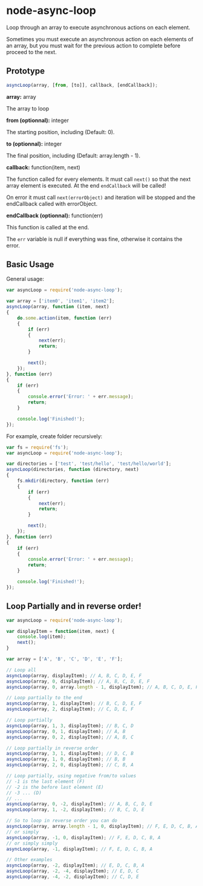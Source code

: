 # node-async-loop
Loop through an array to execute asynchronous actions on each element.

Sometimes you must execute an asynchronous action on each elements of an array, but you must wait for the previous
action to complete before proceed to the next.

## Prototype ##
```js
asyncLoop(array, [from, [to]], callback, [endCallback]);
```

**array:** array

The array to loop

**from (optionnal):** integer

The starting position, including (Default: 0).

**to (optionnal):** integer

The final position, including (Default: array.length - 1).

**callback:** function(item, next)

The function called for every elements.
It must call `next()` so that the next array element is executed.
At the end `endCallback` will be called!

On error it must call `next(errorObject)` and iteration will be stopped and the endCallback called with errorObject.

**endCallback (optionnal):** function(err)

This function is called at the end.

The `err` variable is null if everything was fine, otherwise it contains the error.

## Basic Usage ##
General usage:
```js
var asyncLoop = require('node-async-loop');

var array = ['item0', 'item1', 'item2'];
asyncLoop(array, function (item, next)
{
    do.some.action(item, function (err)
    {
        if (err)
        {
            next(err);
            return;
        }

        next();
    });
}, function (err)
{
    if (err)
    {
        console.error('Error: ' + err.message);
        return;
    }

    console.log('Finished!');
});
```

For example, create folder recursively:
```js
var fs = require('fs');
var asyncLoop = require('node-async-loop');

var directories = ['test', 'test/hello', 'test/hello/world'];
asyncLoop(directories, function (directory, next)
{
    fs.mkdir(directory, function (err)
    {
        if (err)
        {
            next(err);
            return;
        }

        next();
    });
}, function (err)
{
    if (err)
    {
        console.error('Error: ' + err.message);
        return;
    }

    console.log('Finished!');
});
```

## Loop Partially and in reverse order! ##
```js
var asyncLoop = require('node-async-loop');

var displayItem = function(item, next) {
    console.log(item);
    next();
}

var array = ['A', 'B', 'C', 'D', 'E', 'F'];

// Loop all
asyncLoop(array, displayItem); // A, B, C, D, E, F
asyncLoop(array, 0, displayItem); // A, B, C, D, E, F
asyncLoop(array, 0, array.length - 1, displayItem); // A, B, C, D, E, F

// Loop partially to the end
asyncLoop(array, 1, displayItem); // B, C, D, E, F
asyncLoop(array, 2, displayItem); // C, D, E, F

// Loop partially
asyncLoop(array, 1, 3, displayItem); // B, C, D
asyncLoop(array, 0, 1, displayItem); // A, B
asyncLoop(array, 0, 2, displayItem); // A, B, C

// Loop partially in reverse order
asyncLoop(array, 3, 1, displayItem); // D, C, B
asyncLoop(array, 1, 0, displayItem); // B, B
asyncLoop(array, 2, 0, displayItem); // C, B, A

// Loop partially, using negative from/to values
// -1 is the last element (F)
// -2 is the before last element (E)
// -3 ... (D)
// ...
asyncLoop(array, 0, -2, displayItem); // A, B, C, D, E
asyncLoop(array, 1, -2, displayItem); // B, C, D, E

// So to loop in reverse order you can do
asyncLoop(array, array.length - 1, 0, displayItem); // F, E, D, C, B, A
// or simply
asyncLoop(array, -1, 0, displayItem); // F, E, D, C, B, A
// or simply simply
asyncLoop(array, -1, displayItem); // F, E, D, C, B, A

// Other examples
asyncLoop(array, -2, displayItem); // E, D, C, B, A
asyncLoop(array, -2, -4, displayItem); // E, D, C
asyncLoop(array, -4, -2, displayItem); // C, D, E
```
